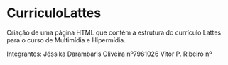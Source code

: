 # CurriculoLattes
Criação de uma página HTML que contém a estrutura do currículo Lattes para o curso de Multimídia e Hipermídia.

Integrantes:
Jéssika Darambaris Oliveira nº7961026
Vitor P. Ribeiro	    nº
